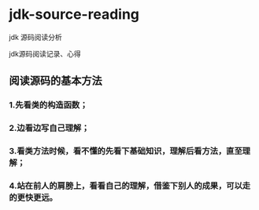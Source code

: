 # jdk-source-reading
jdk 源码阅读分析

jdk源码阅读记录、心得

## 阅读源码的基本方法
### 1.先看类的构造函数；
### 2.边看边写自己理解；
### 3.看类方法时候，看不懂的先看下基础知识，理解后看方法，直至理解；
### 4.站在前人的肩膀上，看看自己的理解，借鉴下别人的成果，可以走的更快更远。
